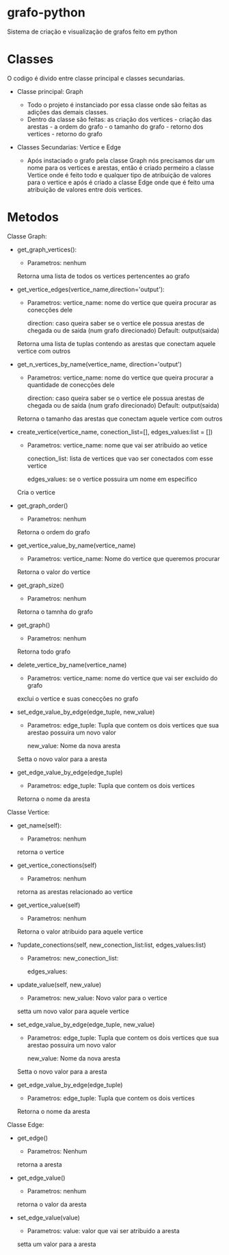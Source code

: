 # grafo-python
Sistema de criação e visualização de grafos feito em python


# Classes
O codigo é divido entre classe principal e classes secundarias.

- Classe principal: Graph
    - Todo o projeto é instanciado por essa classe onde são feitas as adições das demais classes.
    - Dentro da classe são feitas: as criação dos vertices
                                   - criação das arestas
                                   - a ordem do grafo
                                   - o tamanho do grafo
                                   - retorno dos vertices
                                   - retorno do grafo

- Classes Secundarias: Vertice e Edge
    - Após instaciado o grafo pela classe Graph nós precisamos dar um nome para os vertices e arestas, então é criado permeiro a classe Vertice onde é feito todo e qualquer tipo de atribuição de valores para o vertice e após é criado a classe Edge onde que é feito uma atribuição de valores entre dois vertices.

# Metodos
Classe Graph:
- get_graph_vertices():
    - Parametros:
        nenhum
    
    Retorna uma lista de todos os vertices pertencentes ao grafo

- get_vertice_edges(vertice_name,direction='output'):
    - Parametros:
        vertice_name: nome do vertice que queira procurar as conecções dele

        direction: caso queira saber se o vertice ele possua arestas de chegada ou de saida (num grafo direcionado)
        Default: output(saida)

    Retorna uma lista de tuplas contendo as arestas que conectam aquele vertice com outros

- get_n_vertices_by_name(vertice_name, direction='output')
    - Parametros:
        vertice_name: nome do vertice que queira procurar a quantidade de conecções dele

        direction: caso queira saber se o vertice ele possua arestas de chegada ou de saida (num grafo direcionado)
        Default: output(saida)

    Retorna o tamanho das arestas que conectam aquele vertice com outros

- create_vertice(vertice_name, conection_list=[], edges_values:list = [])
    - Parametros:
        vertice_name: nome que vai ser atribuido ao vetice

        conection_list: lista de vertices que vao ser conectados com esse vertice

        edges_values: se o vertice possuira um nome em especifico

    Cria o vertice

- get_graph_order()
    - Parametros:
        nenhum

    Retorna o ordem do grafo

- get_vertice_value_by_name(vertice_name)
    - Parametros:
        vertice_name: Nome do vertice que queremos procurar

    Retorna o valor do vertice

- get_graph_size()
    - Parametros:
        nenhum

    Retorna o tamnha do grafo

- get_graph()
    - Parametros:
        nenhum
    
    Retorna todo grafo

- delete_vertice_by_name(vertice_name)
    - Parametros:
        vertice_name: nome do vertice que vai ser excluido do grafo

    exclui o vertice e suas conecções no grafo

- set_edge_value_by_edge(edge_tuple, new_value)
    - Parametros:
        edge_tuple: Tupla que contem os dois vertices que sua arestao possuira um novo valor

        new_value: Nome da nova aresta

    Setta o novo valor para a aresta

- get_edge_value_by_edge(edge_tuple)
    - Parametros:
        edge_tuple: Tupla que contem os dois vertices

    Retorna o nome da aresta

Classe Vertice:
- get_name(self):
    - Parametros:
        nenhum
    
    retorna o vertice

- get_vertice_conections(self)
    - Parametros:
        nenhum
    
    retorna as arestas relacionado ao vertice

- get_vertice_value(self)
    - Parametros:
        nenhum

    Retorna o valor atribuido para aquele vertice

- ?update_conections(self, new_conection_list:list, edges_values:list)
    - Parametros:
        new_conection_list:

        edges_values:

- update_value(self, new_value)
    - Parametros:
        new_value: Novo valor para o vertice
    
    setta um novo valor para aquele vertice

- set_edge_value_by_edge(edge_tuple, new_value)
    - Parametros:
        edge_tuple: Tupla que contem os dois vertices que sua arestao possuira um novo valor

        new_value: Nome da nova aresta

    Setta o novo valor para a aresta

- get_edge_value_by_edge(edge_tuple)
    - Parametros:
        edge_tuple: Tupla que contem os dois vertices

    Retorna o nome da aresta

Classe Edge:
- get_edge()
    - Parametros:
        Nenhum

    retorna a aresta

- get_edge_value()
    - Parametros:
        nenhum

    retorna o valor da aresta

- set_edge_value(value)
    - Parametros:
        value: valor que vai ser atribuido a aresta
    
    setta um valor para a aresta
